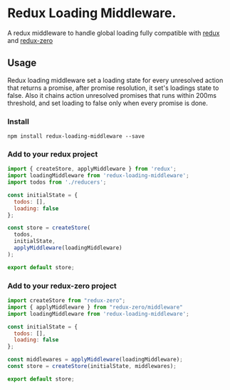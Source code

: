 # Redux Loading Middleware.

A redux middleware to handle global loading fully compatible with [redux](https://github.com/reactjs/redux) and [redux-zero](https://github.com/concretesolutions/redux-zero)

## Usage

Redux loading middleware set a loading state for every unresolved action that returns a promise, after promise resolution, it set's loadings state to false.
Also it chains action unresolved promises that runs within 200ms threshold, and set loading to false only when every promise is done.

### Install

`npm install redux-loading-middleware --save`

### Add to your redux project

```javascript
import { createStore, applyMiddleware } from 'redux';
import loadingMiddleware from 'redux-loading-middleware';
import todos from './reducers';

const initialState = {
  todos: [],
  loading: false
};

const store = createStore(
  todos,
  initialState,
  applyMiddleware(loadingMiddleware)
);

export default store;

```

### Add to your redux-zero project

```javascript
import createStore from "redux-zero";
import { applyMiddleware } from "redux-zero/middleware"
import loadingMiddleware from 'redux-loading-middleware';

const initialState = {
  todos: [],
  loading: false
};

const middlewares = applyMiddleware(loadingMiddleware);
const store = createStore(initialState, middlewares);

export default store;

```
